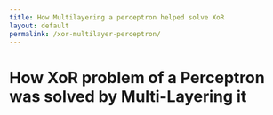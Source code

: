 ```yaml
---
title: How Multilayering a perceptron helped solve XoR
layout: default
permalink: /xor-multilayer-perceptron/
---
```

# How XoR problem of a Perceptron was solved by Multi-Layering it
